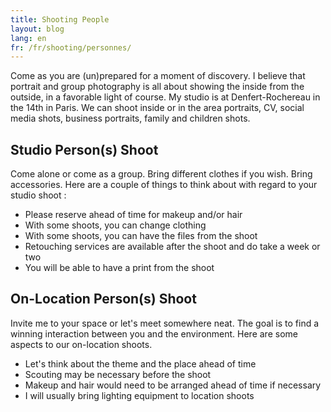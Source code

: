 ```yaml
---
title: Shooting People
layout: blog
lang: en
fr: /fr/shooting/personnes/
---
```


Come as you are (un)prepared for a moment of discovery. I believe that portrait and group photography is all about showing the inside from the outside, in a favorable light of course. My studio is at Denfert-Rochereau in the 14th in Paris. We can shoot inside or in the area portraits, CV, social media shots, business portraits, family and children shots. 

## Studio Person(s) Shoot

Come alone or come as a group. Bring different clothes if you wish. Bring accessories. Here are a couple of things to think about with regard to your studio shoot :

- Please reserve ahead of time for makeup and/or hair
- With some shoots, you can change clothing
- With some shoots, you can have the files from the shoot
- Retouching services are available after the shoot and do take a week or two
- You will be able to have a print from the shoot

## On-Location Person(s) Shoot

Invite me to your space or let's meet somewhere neat. The goal is to find a winning interaction between you and the environment. Here are some aspects to our on-location shoots.

- Let's think about the theme and the place ahead of time
- Scouting may be necessary before the shoot
- Makeup and hair would need to be arranged ahead of time if necessary
- I will usually bring lighting equipment to location shoots